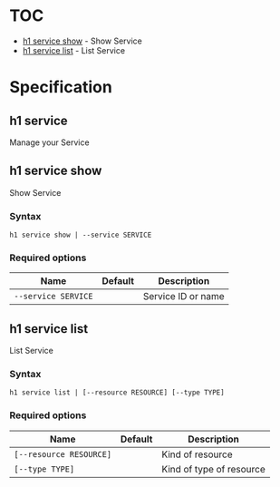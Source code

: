 # TOC

 * [h1 service show](#h1-service-show) - Show Service
 * [h1 service list](#h1-service-list) - List Service


# Specification

## h1 service

Manage your Service

## h1 service show

Show Service

### Syntax

```h1 service show | --service SERVICE```

### Required options

| Name | Default | Description |
| ---- | ------- | ----------- |
| ```--service SERVICE``` |  | Service ID or name |

## h1 service list

List Service

### Syntax

```h1 service list | [--resource RESOURCE] [--type TYPE]```

### Required options

| Name | Default | Description |
| ---- | ------- | ----------- |
| ```[--resource RESOURCE]``` |  | Kind of resource |
| ```[--type TYPE]``` |  | Kind of type of resource |

